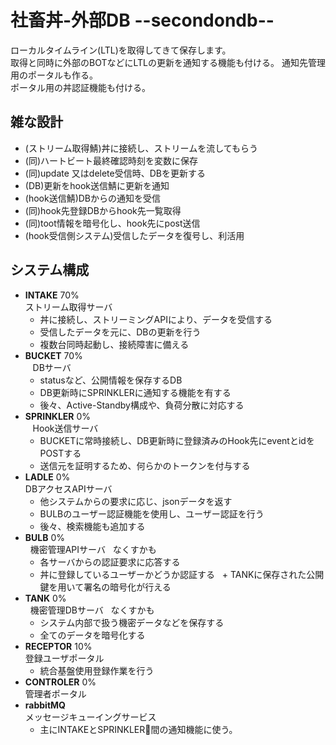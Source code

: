 # 社畜丼-外部DB --secondondb--
ローカルタイムライン(LTL)を取得してきて保存します。  
取得と同時に外部のBOTなどにLTLの更新を通知する機能も付ける。 
通知先管理用のポータルも作る。  
ポータル用の丼認証機能も付ける。  

## 雑な設計
 - (ストリーム取得鯖)丼に接続し、ストリームを流してもらう  
 - (同)ハートビート最終確認時刻を変数に保存  
 - (同)update 又はdelete受信時、DBを更新する  
 - (DB)更新をhook送信鯖に更新を通知  
 - (hook送信鯖)DBからの通知を受信  
 - (同)hook先登録DBからhook先一覧取得  
 - (同)toot情報を暗号化し、hook先にpost送信  
 - (hook受信側システム)受信したデータを復号し、利活用  

## システム構成
 - **INTAKE** 70%  
    ストリーム取得サーバ  
    + 丼に接続し、ストリーミングAPIにより、データを受信する  
    + 受信したデータを元に、DBの更新を行う  
    + 複数台同時起動し、接続障害に備える  
 - **BUCKET** 70%  
    DBサーバ  
    + statusなど、公開情報を保存するDB  
    + DB更新時にSPRINKLERに通知する機能を有する  
    + 後々、Active-Standby構成や、負荷分散に対応する  
 - **SPRINKLER** 0%  
    Hook送信サーバ  
    + BUCKETに常時接続し、DB更新時に登録済みのHook先にeventとidをPOSTする  
    + 送信元を証明するため、何らかのトークンを付与する
 - **LADLE** 0%  
   DBアクセスAPIサーバ  
   + 他システムからの要求に応じ、jsonデータを返す  
   + BULBのユーザー認証機能を使用し、ユーザー認証を行う  
   + 後々、検索機能も追加する  
 - **BULB** 0%  
   機密管理APIサーバ  
   なくすかも  
   + 各サーバからの認証要求に応答する  
   + 丼に登録しているユーザーかどうか認証する
   + TANKに保存された公開鍵を用いて署名の暗号化が行える
 - **TANK** 0%  
   機密管理DBサーバ  
   なくすかも  
   + システム内部で扱う機密データなどを保存する  
   + 全てのデータを暗号化する
 - **RECEPTOR** 10%  
   登録ユーザポータル  
   + 統合基盤使用登録作業を行う
 - **CONTROLER** 0%  
   管理者ポータル  
 - **rabbitMQ**  
   メッセージキューイングサービス  
   + 主にINTAKEとSPRINKLER間の通知機能に使う。  
